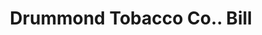 ---
doi: 10.7916/D8TT62ZD
date_other: '1894'
date_other_textual: '1894'
form: printed ephemera
genre:
- Invoices
name:
- Drummond Tobacco Co.
object_in_context_url: https://biggert.cul.columbia.edu/items/view/ave_biggert_00705
subject_hierarchical_geographic:
- St. Louis, Missouri, United States
subject_name:
- Drummond Tobacco Co.
title: Drummond Tobacco Co.. Bill
sort_title: Drummond Tobacco Co.. Bill
call_number: ave_biggert_00705
coordinates:
- 38.62722222222222,-90.19777777777779
pid: ave_biggert_00705
identifiers: ave_biggert_00705
thumbnail: false
permalink: /biggert/ave_biggert_00705/
layout: iiif-image-page
---
